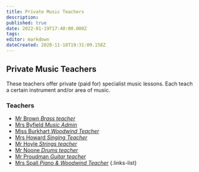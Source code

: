 ```yaml
---
title: Private Music Teachers
description: 
published: true
date: 2022-01-19T17:40:00.000Z
tags: 
editor: markdown
dateCreated: 2020-11-18T19:31:09.158Z
---
```


## Private Music Teachers
These teachers offer private (paid for) specialist music lessons. Each teach a certain instrument and/or area of music. 
### Teachers
- [Mr Brown *Brass teacher*](/teachers/past/music/mr-brown)
- [Mrs Byfield *Music Admin*](/teachers/music/mrs-blyfield)
- [Miss Burkhart *Woodwind Teacher*](/teachers/music/miss-burkhart)
- [Mrs Howard *Singing Teacher*](/teachers/music/mrs-howard)
- [Mr Hoyle *Strings teacher*](/teachers/music/mr-hoyle)
- [Mr Noone *Drums teacher*](/teachers/music/mr-noone)
- [Mr Proudman *Guitar teacher*](/teachers/music/mr-proudman)
- [Mrs Spall *Piano & Woodwind Teacher*](/teachers/music/mrs-spall)
{.links-list}